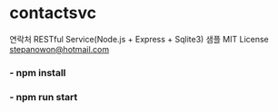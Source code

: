 # contactsvc
연락처 RESTful Service(Node.js + Express + Sqlite3) 샘플
MIT License 
stepanowon@hotmail.com


### - npm install
### - npm run start


